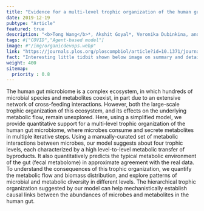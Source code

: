 ```yaml
---
title: "Evidence for a multi-level trophic organization of the human gut microbiome"
date: 2019-12-19
pubtype: "Article"
featured: true
description: "<b>Tong Wang</b>*, Akshit Goyal*, Veronika Dubinkina, and Sergei Maslov, <i>PLoS Computational Biology, 2019</i>"
tags: #["COVID","Agent-based model"]
image: #"/img/organicdevops.webp"
link: "https://journals.plos.org/ploscompbiol/article?id=10.1371/journal.pcbi.1007524"
fact: "Interesting little tidbit shown below image on summary and detail page"
weight: 400
sitemap:
  priority : 0.8
---
```


The human gut microbiome is a complex ecosystem, in which hundreds of microbial species and metabolites coexist, in part due to an extensive network of cross-feeding interactions. However, both the large-scale trophic organization of this ecosystem, and its effects on the underlying metabolic flow, remain unexplored. Here, using a simplified model, we provide quantitative support for a multi-level trophic organization of the human gut microbiome, where microbes consume and secrete metabolites in multiple iterative steps. Using a manually-curated set of metabolic interactions between microbes, our model suggests about four trophic levels, each characterized by a high level-to-level metabolic transfer of byproducts. It also quantitatively predicts the typical metabolic environment of the gut (fecal metabolome) in approximate agreement with the real data. To understand the consequences of this trophic organization, we quantify the metabolic flow and biomass distribution, and explore patterns of microbial and metabolic diversity in different levels. The hierarchical trophic organization suggested by our model can help mechanistically establish causal links between the abundances of microbes and metabolites in the human gut.